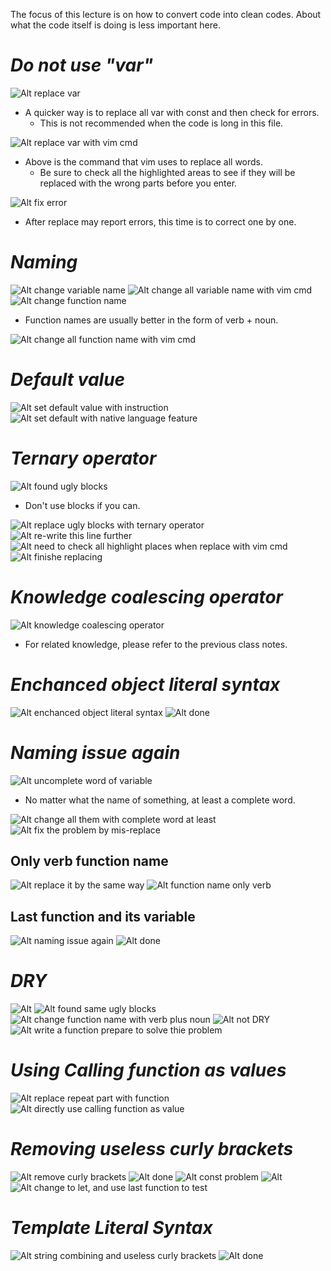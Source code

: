 The focus of this lecture is on how to convert code into clean codes. About what the code itself is doing is less important here.

# **_Do not use "var"_**

![Alt replace var](pic/bandicam%202022-09-22%2013-24-42-975.jpg)

- A quicker way is to replace all var with const and then check for errors.
  - This is not recommended when the code is long in this file.

![Alt replace var with vim cmd](pic/bandicam%202022-09-22%2013-28-37-554.jpg)

- Above is the command that vim uses to replace all words.
  - Be sure to check all the highlighted areas to see if they will be replaced with the wrong parts before you enter.

![Alt fix error](pic/bandicam%202022-09-22%2013-30-51-740.jpg)

- After replace may report errors, this time is to correct one by one.

# **_Naming_**

![Alt change variable name](pic/bandicam%202022-09-22%2013-36-47-835.jpg)
![Alt change all variable name with vim cmd](pic/bandicam%202022-09-22%2013-37-32-706.jpg)
![Alt change function name](pic/bandicam%202022-09-22%2013-39-57-132.jpg)

- Function names are usually better in the form of verb + noun.

![Alt change all function name with vim cmd](pic/bandicam%202022-09-22%2013-40-44-454.jpg)

# **_Default value_**

![Alt set default value with instruction](pic/bandicam%202022-09-22%2013-42-48-108.jpg)
![Alt set default with native language feature](pic/bandicam%202022-09-22%2013-43-40-466.jpg)

# **_Ternary operator_**

![Alt found ugly blocks](pic/bandicam%202022-09-22%2013-45-29-539.jpg)

- Don't use blocks if you can.

![Alt replace ugly blocks with ternary operator](pic/bandicam%202022-09-22%2013-48-01-570.jpg)
![Alt re-write this line further](pic/bandicam%202022-09-22%2013-50-55-787.jpg)
![Alt need to check all highlight places when replace with vim cmd](pic/bandicam%202022-09-22%2013-53-20-436.jpg)
![Alt finishe replacing](pic/bandicam%202022-09-22%2013-58-46-414.jpg)

# **_Knowledge coalescing operator_**

![Alt knowledge coalescing operator](pic/bandicam%202022-09-22%2014-03-39-463.jpg)

- For related knowledge, please refer to the previous class notes.

# **_Enchanced object literal syntax_**

![Alt enchanced object literal syntax](pic/bandicam%202022-09-22%2014-06-29-389.jpg)
![Alt done](pic/bandicam%202022-09-22%2014-07-19-540.jpg)

# **_Naming issue again_**

![Alt uncomplete word of variable](pic/bandicam%202022-09-22%2014-11-23-234.jpg)

- No matter what the name of something, at least a complete word.

![Alt change all them with complete word at least](pic/bandicam%202022-09-22%2014-12-10-887.jpg)
![Alt fix the problem by mis-replace](pic/bandicam%202022-09-22%2014-13-36-341.jpg)

## **Only verb function name**

![Alt replace it by the same way](pic/bandicam%202022-09-22%2014-23-14-656.jpg)
![Alt function name only verb](pic/bandicam%202022-09-22%2014-25-14-095.jpg)

## **Last function and its variable**

![Alt naming issue again](pic/bandicam%202022-09-22%2014-46-16-513.jpg)
![Alt done](pic/bandicam%202022-09-22%2014-47-57-884.jpg)

# **_DRY_**

![Alt ](pic/bandicam%202022-09-22%2014-19-37-905.jpg)
![Alt found same ugly blocks](pic/bandicam%202022-09-22%2014-21-53-835.jpg)
![Alt change function name with verb plus noun](pic/bandicam%202022-09-22%2014-26-31-194.jpg)
![Alt not DRY](pic/bandicam%202022-09-22%2014-30-36-640.jpg)
![Alt write a function prepare to solve thie problem](pic/bandicam%202022-09-22%2014-32-21-406.jpg)

# **_Using Calling function as values_**

![Alt replace repeat part with function](pic/bandicam%202022-09-22%2014-33-58-961.jpg)
![Alt directly use calling function as value](pic/bandicam%202022-09-22%2014-37-56-802.jpg)

# **_Removing useless curly brackets_**

![Alt remove curly brackets](pic/bandicam%202022-09-22%2014-41-03-037.jpg)
![Alt done](pic/bandicam%202022-09-22%2014-42-08-412.jpg)
![Alt const problem](pic/bandicam%202022-09-22%2014-55-26-202.jpg)
![Alt ](pic/bandicam%202022-09-22%2014-55-40-722.jpg)
![Alt change to let, and use last function to test](pic/bandicam%202022-09-22%2014-58-09-546.jpg)

# **_Template Literal Syntax_**

![Alt string combining and useless curly brackets](pic/bandicam%202022-09-22%2014-59-58-090.jpg)
![Alt done](pic/bandicam%202022-09-22%2015-01-48-659.jpg)
